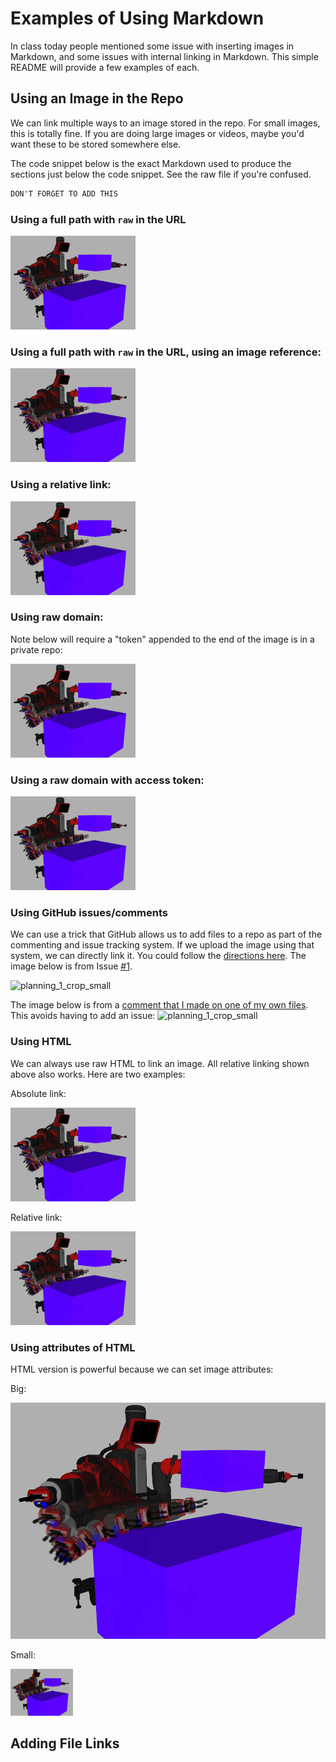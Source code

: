 # Examples of Using Markdown #

In class today people mentioned some issue with inserting images in Markdown, and some issues with internal linking in Markdown. This simple README will provide a few examples of each.


## Using an Image in the Repo ##

We can link multiple ways to an image stored in the repo. For small images, this
is totally fine. If you are doing large images or videos, maybe you'd want these
to be stored somewhere else.

The code snippet below is the exact Markdown used to produce the sections just
below the code snippet. See the raw file if you're confused.

```md
DON'T FORGET TO ADD THIS
```

### Using a full path with `raw` in the URL ###

![alt text](https://github.com/nu-msr/markdown_examples_me495/raw/master/images/planning_1_crop_small.png "Full path with raw")

### Using a full path with `raw` in the URL, using an image reference: ###

![alt text][logo]

<!-- note the following could go anywhere in the document: -->

[logo]: https://github.com/nu-msr/markdown_examples_me495/raw/master/images/planning_1_crop_small.png "Image reference"

### Using a relative link: ###

![alt text](images/planning_1_crop_small.png?raw=true "Relative link")

### Using raw domain: ###

Note below will require a "token" appended to the end of the image is in a private repo:

![alt text](https://raw.githubusercontent.com/nu-msr/markdown_examples_me495/master/images/planning_1_crop_small.png "Ra wdomain")

### Using a raw domain with access token: ###

![alt text](https://raw.githubusercontent.com/nu-msr/markdown_examples_me495/master/images/planning_1_crop_small.png?token=AAn4r7hDzBqhiCJ9ADUiUj-UkzO2MLR2ks5Z6hlDwA%3D%3D "Raw domain with token")

### Using GitHub issues/comments ###

We can use a trick that GitHub allows us to add files to a repo as part of the
commenting and issue tracking system. If we upload the image using that system,
we can directly link it. You could follow the
[directions here](http://solutionoptimist.com/2013/12/28/awesome-github-tricks/).
The image below is from Issue [#1](../../issues/1).

![planning_1_crop_small](https://user-images.githubusercontent.com/653487/31554556-8bb16c78-b003-11e7-98a3-de52209d7e3b.png)

The image below is from a [comment that I made on one of my own files](../../commit/6e7f055305154b5a5a7b08dffdca63c2c623fec9#commitcomment-24960854). This
avoids having to add an issue:
![planning_1_crop_small](https://user-images.githubusercontent.com/653487/31554719-0ec3c354-b004-11e7-9485-0966917c3a01.png)

### Using HTML ###

We can always use raw HTML to link an image. All relative linking shown above also works. Here are two examples:

Absolute link:

<img src="https://github.com/nu-msr/markdown_examples_me495/raw/master/images/planning_1_crop_small.png" />

Relative link:

<img src="images/planning_1_crop_small.png?raw=true" />

### Using attributes of HTML ###

HTML version is powerful because we can set image attributes:

Big:

<img src="https://github.com/nu-msr/markdown_examples_me495/raw/master/images/planning_1_crop.png" width=600 />

Small:

<img src="https://github.com/nu-msr/markdown_examples_me495/raw/master/images/planning_1_crop.png" width=100 />


## Adding File Links ##


